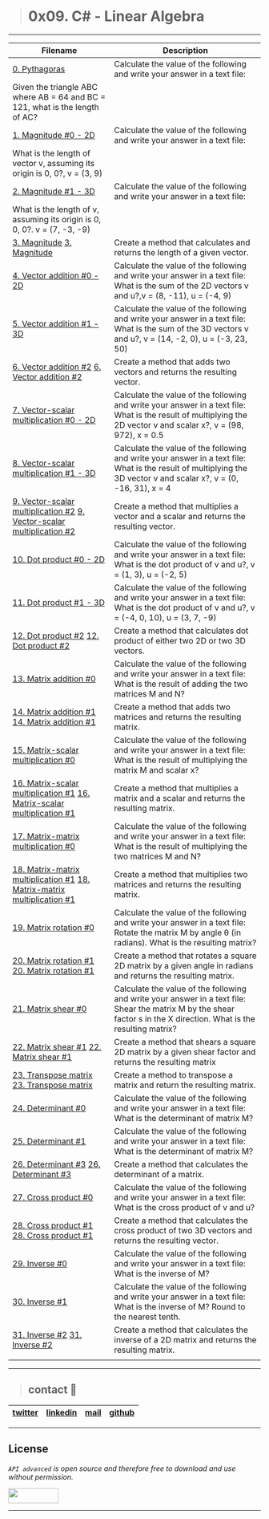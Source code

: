 > # 0x09. C# - Linear Algebra
---
| **Filename** | **Description** |
|---|---|
| [0. Pythagoras](./0-pythagoras) | Calculate the value of the following and write your answer in a text file:
Given the triangle ABC where AB = 64 and BC = 121, what is the length of AC? |
| [1. Magnitude #0 - 2D](./1-magnitude_2D) | Calculate the value of the following and write your answer in a text file:
What is the length of vector v, assuming its origin is 0, 0?, v = (3, 9) |
| [2. Magnitude #1 - 3D](./) | Calculate the value of the following and write your answer in a text file:
What is the length of v, assuming its origin is 0, 0, 0?. v = (7, -3, -9) |
| [3. Magnitude](./3-magnitude.csproj) [3. Magnitude](./3-magnitude.cs)| Create a method that calculates and returns the length of a given vector. |
| [4. Vector addition #0 - 2D](./4-vector_addition_2D) | Calculate the value of the following and write your answer in a text file: What is the sum of the 2D vectors v and u?,v = (8, -11), u = (-4, 9) |
| [5. Vector addition #1 - 3D](./5-vector_addition_3D) | Calculate the value of the following and write your answer in a text file: What is the sum of the 3D vectors v and u?, v = (14, -2, 0), u = (-3, 23, 50) |
| [6. Vector addition #2](./6-vector_addition.csproj) [6. Vector addition #2](./6-vector_addition.cs) | Create a method that adds two vectors and returns the resulting vector. |
| [7. Vector-scalar multiplication #0 - 2D](./7-vector_scalar_mul_2D) | Calculate the value of the following and write your answer in a text file: What is the result of multiplying the 2D vector v and scalar x?, v = (98, 972), x = 0.5 |
| [8. Vector-scalar multiplication #1 - 3D](./8-vector_scalar_mul_3D) | Calculate the value of the following and write your answer in a text file: What is the result of multiplying the 3D vector v and scalar x?, v = (0, -16, 31), x = 4 |
| [9. Vector-scalar multiplication #2](./9-vector_scalar_mul.csproj) [9. Vector-scalar multiplication #2](./9-vector_scalar_mul.cs) | Create a method that multiplies a vector and a scalar and returns the resulting vector. |
| [10. Dot product #0 - 2D](./10-dot_product_2D) | Calculate the value of the following and write your answer in a text file: What is the dot product of v and u?, v = (1, 3), u = (-2, 5) |
| [11. Dot product #1 - 3D](./11-dot_product_3D) | Calculate the value of the following and write your answer in a text file: What is the dot product of v and u?, v = (-4, 0, 10), u = (3, 7, -9) |
| [12. Dot product #2](./12-dot_product.csproj) [12. Dot product #2](./12-dot_product.cs) | Create a method that calculates dot product of either two 2D or two 3D vectors. |
| [13. Matrix addition #0 ](./13-matrix_addition) | Calculate the value of the following and write your answer in a text file: What is the result of adding the two matrices M and N? |
| [14. Matrix addition #1](./14-matrix_addition.csproj) [14. Matrix addition #1](./14-matrix_addition.cs) | Create a method that adds two matrices and returns the resulting matrix. |
| [15. Matrix-scalar multiplication #0](./15-matrix_scalar_mul) | Calculate the value of the following and write your answer in a text file: What is the result of multiplying the matrix M and scalar x? |
| [16. Matrix-scalar multiplication #1](./16-matrix_scalar_mul.csproj) [16. Matrix-scalar multiplication #1](./16-matrix_scalar_mul.cs) | Create a method that multiplies a matrix and a scalar and returns the resulting matrix. |
| [17. Matrix-matrix multiplication #0](./17-matrix_matrix_mul) | Calculate the value of the following and write your answer in a text file: What is the result of multiplying the two matrices M and N? |
| [18. Matrix-matrix multiplication #1](./18-matrix_matrix_mul.csproj) [18. Matrix-matrix multiplication #1](./18-matrix_matrix_mul.cs) | Create a method that multiplies two matrices and returns the resulting matrix. |
| [19. Matrix rotation #0](./19-matrix_rotate_2D) | Calculate the value of the following and write your answer in a text file: Rotate the matrix M by angle θ (in radians). What is the resulting matrix? |
| [20. Matrix rotation #1](./20-matrix_rotate_2D.csproj) [20. Matrix rotation #1](./20-matrix_rotate_2D.cs) | Create a method that rotates a square 2D matrix by a given angle in radians and returns the resulting matrix.  |
| [21. Matrix shear #0](./23-matrix_shear_2D) | Calculate the value of the following and write your answer in a text file: Shear the matrix M by the shear factor s in the X direction. What is the resulting matrix? |
| [22. Matrix shear #1](./24-matrix_shear_2D.csproj) [22. Matrix shear #1](./24-matrix_shear_2D.cs) | Create a method that shears a square 2D matrix by a given shear factor and returns the resulting matrix |
| [23. Transpose matrix](./25-matrix_transpose.csproj) [23. Transpose matrix](./25-matrix_transpose.cs) | Create a method to transpose a matrix and return the resulting matrix. |
| [24. Determinant #0](./26-determinant_2D) | Calculate the value of the following and write your answer in a text file: What is the determinant of matrix M? |
| [25. Determinant #1](./27-determinant_3D) | Calculate the value of the following and write your answer in a text file: What is the determinant of matrix M? |
| [26. Determinant #3](./28-determinant.csproj) [26. Determinant #3](./28-determinant.cs) | Create a method that calculates the determinant of a matrix. |
| [27. Cross product #0](./29-cross_product) | Calculate the value of the following and write your answer in a text file: What is the cross product of v and u? |
| [28. Cross product #1](./30-cross_product.csproj) [28. Cross product #1](./30-cross_product.cs) | Create a method that calculates the cross product of two 3D vectors and returns the resulting vector. |
| [29. Inverse #0](./31-inverse_2D) | Calculate the value of the following and write your answer in a text file: What is the inverse of M? |
| [30. Inverse #1](./32-inverse_3D) | Calculate the value of the following and write your answer in a text file: What is the inverse of M? Round to the nearest tenth. |
| [31. Inverse #2](./33-inverse_2D.csproj) [31. Inverse #2](./33-inverse_2D.cs) | Create a method that calculates the inverse of a 2D matrix and returns the resulting matrix. |
| [](./) |  |


---
> ## contact 💬

| [twitter](https://twitter.com/RICARDO1470) | [linkedin](https://www.linkedin.com/in/ricardo-alfonso-camayo/) | [mail](1466@holbertonschool.com) | [github](https://github.com/ricardo1470/README/blob/master/README.md) |
|---|---|---|---|

---

## License
*`API advanced` is open source and therefore free to download and use without permission.*

<a href="url"><img src="https://www.holbertonschool.com/holberton-logo.png" align="middle" width="100" height="30"></a>

---